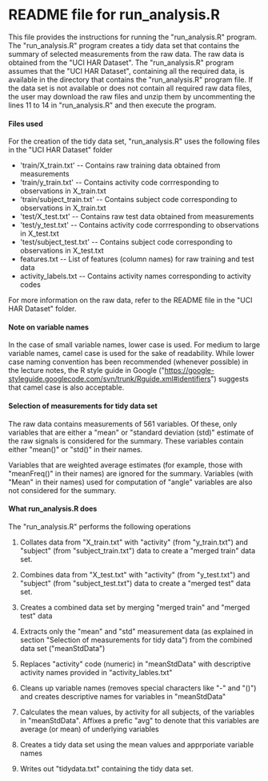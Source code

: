 README file for run_analysis.R
=================================================================================================

This file provides the instructions for running the "run_analysis.R" program. The "run_analysis.R"  program creates a tidy data set that contains the summary of selected measurements from the raw data. The raw data is obtained from the "UCI HAR Dataset". The "run_analysis.R" program assumes that the "UCI HAR Dataset", containing all the required data, is available in the directory that contains the "run_analysis.R" program file. If the data set is not available or does not contain all required raw data files, the user may download the raw files and unzip them by uncommenting the lines 11 to 14 in "run_analysis.R" and then execute the program.

#### Files used

For the creation of the tidy data set, "run_analysis.R" uses the following files in the "UCI HAR Dataset" folder

* 'train/X_train.txt'         -- Contains raw training data obtained from measurements
* 'train/y_train.txt'         -- Contains activity code corrresponding to observations in X_train.txt
* 'train/subject_train.txt'   -- Contains subject code corresponding to observations in X_train.txt         
* 'test/X_test.txt'           -- Contains raw test data obtained from measurements
* 'test/y_test.txt'           -- Contains activity code corrresponding to observations in X_test.txt
* 'test/subject_test.txt'     -- Contains subject code corresponding to observations in X_test.txt  
* features.txt                -- List of features (column names) for raw training and test data
* activity_labels.txt         -- Contains activity names corresponding to activity codes

For more information on the raw data, refer to the README file in the "UCI HAR Dataset" folder.

#### Note on variable names
In the case of  small variable names, lower case is used. For medium to large variable names, camel case is used for the sake of readability. While lower case naming convention has been recommended (whenever possible) in the lecture notes, the R style guide in Google ("https://google-styleguide.googlecode.com/svn/trunk/Rguide.xml#identifiers") suggests that camel case is also acceptable. 

#### Selection of measurements for tidy data set
The raw data contains measurements of 561 variables. Of these, only variables that are either a "mean" or "standard deviation (std)" estimate of the raw signals is considered for the summary. These variables contain either "mean()" or "std()" in their names. 

Variables that are weighted average estimates (for example, those with "meanFreq()" in their names) are ignored for the summary. Variables (with "Mean" in their names) used for computation of "angle" variables are also not considered for the summary.

#### What run_analysis.R does
The "run_analysis.R" performs the following operations

1. Collates data from "X_train.txt" with "activity" (from "y_train.txt") and "subject" (from "subject_train.txt") data to create a "merged train" data set.

2. Combines data from "X_test.txt" with "activity" (from "y_test.txt") and "subject" (from "subject_test.txt") data to create a "merged test" data set.

3. Creates a combined data set by merging "merged train" and "merged test" data

4. Extracts only the "mean" and "std" measurement data (as explained in section "Selection of measurements for tidy data") from the combined data set ("meanStdData")

5. Replaces "activity" code (numeric) in "meanStdData" with descriptive activity names provided in "activity_lables.txt"

6. Cleans up variable names (removes special characters like "-" and "()") and creates descriptive names for variables in "meanStdData" 

7. Calculates the mean values, by activity for all subjects, of the variables in "meanStdData". Affixes a prefic "avg" to denote that this variables are average (or mean) of underlying variables

8. Creates a tidy data set using the mean values and apprporiate variable names

9. Writes out "tidydata.txt" containing the tidy data set.



